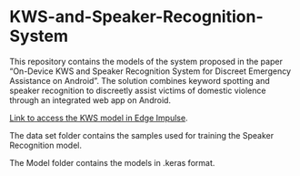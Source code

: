 # KWS-and-Speaker-Recognition-System
This repository contains the models of the system proposed in the paper “On-Device KWS and Speaker Recognition System for Discreet Emergency Assistance on Android”. The solution combines keyword spotting and speaker recognition to discreetly assist victims of domestic violence through an integrated web app on Android.

[Link to access the KWS model in Edge Impulse](https://studio.edgeimpulse.com/public/731245/live).

The data set folder contains the samples used for training the Speaker Recognition model.

The Model folder contains the models in .keras format.

